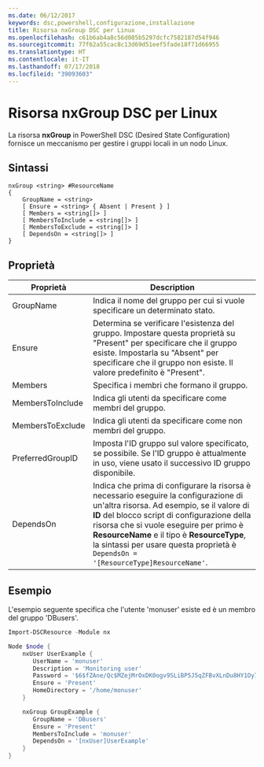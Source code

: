 ```yaml
---
ms.date: 06/12/2017
keywords: dsc,powershell,configurazione,installazione
title: Risorsa nxGroup DSC per Linux
ms.openlocfilehash: c61b6ab4a8c56d085b5297dcfc7582187d54f946
ms.sourcegitcommit: 77f62a55cac8c13d69d51eef5fade18f71d66955
ms.translationtype: HT
ms.contentlocale: it-IT
ms.lasthandoff: 07/17/2018
ms.locfileid: "39093603"
---
```

# <a name="dsc-for-linux-nxgroup-resource"></a>Risorsa nxGroup DSC per Linux

La risorsa **nxGroup** in PowerShell DSC (Desired State Configuration) fornisce un meccanismo per gestire i gruppi locali in un nodo Linux.

## <a name="syntax"></a>Sintassi

```
nxGroup <string> #ResourceName
{
    GroupName = <string>
    [ Ensure = <string> { Absent | Present } ]
    [ Members = <string[]> ]
    [ MembersToInclude = <string[]> ]
    [ MembersToExclude = <string[]> ]
    [ DependsOn = <string[]> ]
}
```

## <a name="properties"></a>Proprietà

|  Proprietà |  Description |
|---|---|
| GroupName| Indica il nome del gruppo per cui si vuole specificare un determinato stato.|
| Ensure| Determina se verificare l'esistenza del gruppo. Impostare questa proprietà su "Present" per specificare che il gruppo esiste. Impostarla su "Absent" per specificare che il gruppo non esiste. Il valore predefinito è "Present".|
| Members| Specifica i membri che formano il gruppo.|
| MembersToInclude| Indica gli utenti da specificare come membri del gruppo.|
| MembersToExclude| Indica gli utenti da specificare come non membri del gruppo.|
| PreferredGroupID| Imposta l'ID gruppo sul valore specificato, se possibile. Se l'ID gruppo è attualmente in uso, viene usato il successivo ID gruppo disponibile.|
| DependsOn | Indica che prima di configurare la risorsa è necessario eseguire la configurazione di un'altra risorsa. Ad esempio, se il valore di **ID** del blocco script di configurazione della risorsa che si vuole eseguire per primo è **ResourceName** e il tipo è **ResourceType**, la sintassi per usare questa proprietà è `DependsOn = '[ResourceType]ResourceName'`.|

## <a name="example"></a>Esempio

L'esempio seguente specifica che l'utente 'monuser' esiste ed è un membro del gruppo 'DBusers'.

```powershell
Import-DSCResource -Module nx

Node $node {
    nxUser UserExample {
       UserName = 'monuser'
       Description = 'Monitoring user'
       Password = '$6$fZAne/Qc$MZejMrOxDK0ogv9SLiBP5J5qZFBvXLnDu8HY1Oy7ycX.Y3C7mGPUfeQy3A82ev3zIabhDQnj2ayeuGn02CqE/0'
       Ensure = 'Present'
       HomeDirectory = '/home/monuser'
    }

    nxGroup GroupExample {
       GroupName = 'DBusers'
       Ensure = 'Present'
       MembersToInclude = 'monuser'
       DependsOn = '[nxUser]UserExample'
    }
}
```